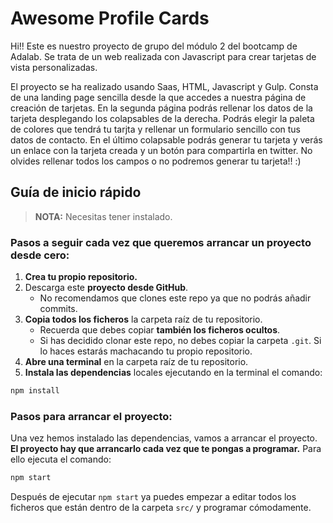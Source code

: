 # Awesome Profile Cards

Hi!! Este es nuestro proyecto de grupo del módulo 2 del bootcamp de Adalab. Se trata de un web realizada con Javascript para crear tarjetas de vista personalizadas.

El proyecto se ha realizado usando Saas, HTML, Javascript y Gulp. Consta de una landing page sencilla desde la que accedes a nuestra página de creación de tarjetas. En la segunda página podrás rellenar los datos de la tarjeta desplegando los colapsables de la derecha. Podrás elegir la paleta de colores que tendrá tu tarjta y rellenar un formulario sencillo con tus datos de contacto. En el último colapsable podrás generar tu tarjeta y verás un enlace con la tarjeta creada y un botón para compartirla en twitter. No olvides rellenar todos los campos o no podremos generar tu tarjeta!! :)

## Guía de inicio rápido

> **NOTA:** Necesitas tener instalado.

### Pasos a seguir cada vez que queremos arrancar un proyecto desde cero:

1. **Crea tu propio repositorio.**
1. Descarga este **proyecto desde GitHub**.
   - No recomendamos que clones este repo ya que no podrás añadir commits.
1. **Copia todos los ficheros** la carpeta raíz de tu repositorio.
   - Recuerda que debes copiar **también los ficheros ocultos**.
   - Si has decidido clonar este repo, no debes copiar la carpeta `.git`. Si lo haces estarás machacando tu propio repositorio.
1. **Abre una terminal** en la carpeta raíz de tu repositorio.
1. **Instala las dependencias** locales ejecutando en la terminal el comando:

```bash
npm install
```

### Pasos para arrancar el proyecto:

Una vez hemos instalado las dependencias, vamos a arrancar el proyecto. **El proyecto hay que arrancarlo cada vez que te pongas a programar.** Para ello ejecuta el comando:

```bash
npm start
```

Después de ejecutar `npm start` ya puedes empezar a editar todos los ficheros que están dentro de la carpeta `src/` y programar cómodamente.
